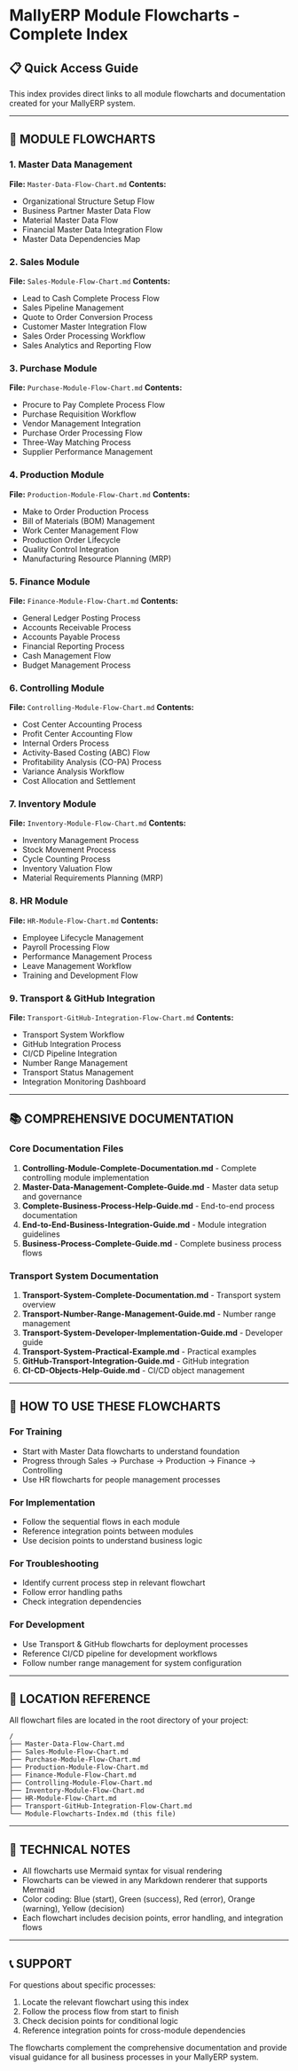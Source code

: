# MallyERP Module Flowcharts - Complete Index

## 📋 Quick Access Guide

This index provides direct links to all module flowcharts and documentation created for your MallyERP system.

---

## 🔄 MODULE FLOWCHARTS

### 1. Master Data Management
**File:** `Master-Data-Flow-Chart.md`
**Contents:**
- Organizational Structure Setup Flow
- Business Partner Master Data Flow
- Material Master Data Flow
- Financial Master Data Integration Flow
- Master Data Dependencies Map

### 2. Sales Module
**File:** `Sales-Module-Flow-Chart.md`
**Contents:**
- Lead to Cash Complete Process Flow
- Sales Pipeline Management
- Quote to Order Conversion Process
- Customer Master Integration Flow
- Sales Order Processing Workflow
- Sales Analytics and Reporting Flow

### 3. Purchase Module
**File:** `Purchase-Module-Flow-Chart.md`
**Contents:**
- Procure to Pay Complete Process Flow
- Purchase Requisition Workflow
- Vendor Management Integration
- Purchase Order Processing Flow
- Three-Way Matching Process
- Supplier Performance Management

### 4. Production Module
**File:** `Production-Module-Flow-Chart.md`
**Contents:**
- Make to Order Production Process
- Bill of Materials (BOM) Management
- Work Center Management Flow
- Production Order Lifecycle
- Quality Control Integration
- Manufacturing Resource Planning (MRP)

### 5. Finance Module
**File:** `Finance-Module-Flow-Chart.md`
**Contents:**
- General Ledger Posting Process
- Accounts Receivable Process
- Accounts Payable Process
- Financial Reporting Process
- Cash Management Flow
- Budget Management Process

### 6. Controlling Module
**File:** `Controlling-Module-Flow-Chart.md`
**Contents:**
- Cost Center Accounting Process
- Profit Center Accounting Flow
- Internal Orders Process
- Activity-Based Costing (ABC) Flow
- Profitability Analysis (CO-PA) Process
- Variance Analysis Workflow
- Cost Allocation and Settlement

### 7. Inventory Module
**File:** `Inventory-Module-Flow-Chart.md`
**Contents:**
- Inventory Management Process
- Stock Movement Process
- Cycle Counting Process
- Inventory Valuation Flow
- Material Requirements Planning (MRP)

### 8. HR Module
**File:** `HR-Module-Flow-Chart.md`
**Contents:**
- Employee Lifecycle Management
- Payroll Processing Flow
- Performance Management Process
- Leave Management Workflow
- Training and Development Flow

### 9. Transport & GitHub Integration
**File:** `Transport-GitHub-Integration-Flow-Chart.md`
**Contents:**
- Transport System Workflow
- GitHub Integration Process
- CI/CD Pipeline Integration
- Number Range Management
- Transport Status Management
- Integration Monitoring Dashboard

---

## 📚 COMPREHENSIVE DOCUMENTATION

### Core Documentation Files
1. **Controlling-Module-Complete-Documentation.md** - Complete controlling module implementation
2. **Master-Data-Management-Complete-Guide.md** - Master data setup and governance
3. **Complete-Business-Process-Help-Guide.md** - End-to-end process documentation
4. **End-to-End-Business-Integration-Guide.md** - Module integration guidelines
5. **Business-Process-Complete-Guide.md** - Complete business process flows

### Transport System Documentation
1. **Transport-System-Complete-Documentation.md** - Transport system overview
2. **Transport-Number-Range-Management-Guide.md** - Number range management
3. **Transport-System-Developer-Implementation-Guide.md** - Developer guide
4. **Transport-System-Practical-Example.md** - Practical examples
5. **GitHub-Transport-Integration-Guide.md** - GitHub integration
6. **CI-CD-Objects-Help-Guide.md** - CI/CD object management

---

## 🎯 HOW TO USE THESE FLOWCHARTS

### For Training
- Start with Master Data flowcharts to understand foundation
- Progress through Sales → Purchase → Production → Finance → Controlling
- Use HR flowcharts for people management processes

### For Implementation
- Follow the sequential flows in each module
- Reference integration points between modules
- Use decision points to understand business logic

### For Troubleshooting
- Identify current process step in relevant flowchart
- Follow error handling paths
- Check integration dependencies

### For Development
- Use Transport & GitHub flowcharts for deployment processes
- Reference CI/CD pipeline for development workflows
- Follow number range management for system configuration

---

## 📍 LOCATION REFERENCE

All flowchart files are located in the root directory of your project:

```
/
├── Master-Data-Flow-Chart.md
├── Sales-Module-Flow-Chart.md
├── Purchase-Module-Flow-Chart.md
├── Production-Module-Flow-Chart.md
├── Finance-Module-Flow-Chart.md
├── Controlling-Module-Flow-Chart.md
├── Inventory-Module-Flow-Chart.md
├── HR-Module-Flow-Chart.md
├── Transport-GitHub-Integration-Flow-Chart.md
└── Module-Flowcharts-Index.md (this file)
```

---

## 🔧 TECHNICAL NOTES

- All flowcharts use Mermaid syntax for visual rendering
- Flowcharts can be viewed in any Markdown renderer that supports Mermaid
- Color coding: Blue (start), Green (success), Red (error), Orange (warning), Yellow (decision)
- Each flowchart includes decision points, error handling, and integration flows

---

## 📞 SUPPORT

For questions about specific processes:
1. Locate the relevant flowchart using this index
2. Follow the process flow from start to finish
3. Check decision points for conditional logic
4. Reference integration points for cross-module dependencies

The flowcharts complement the comprehensive documentation and provide visual guidance for all business processes in your MallyERP system.